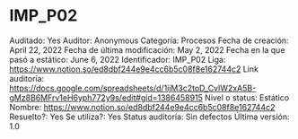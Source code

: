 # IMP_P02

Auditado: Yes
Auditor: Anonymous
Categoría: Procesos
Fecha de creación: April 22, 2022
Fecha de última modificación: May 2, 2022
Fecha en la que pasó a estático: June 6, 2022
Identificador: IMP_P02
Liga: https://www.notion.so/ed8dbf244e9e4cc6b5c08f8e162744c2 
Link auditoría: https://docs.google.com/spreadsheets/d/1ijM3c2toD_CvIW2xA5B-gMz8B6MFrv1eH6yph772y9s/edit#gid=1386458915
Nivel o status: Estático
Nombre: https://www.notion.so/ed8dbf244e9e4cc6b5c08f8e162744c2 
Resuelto?: Yes
Se utiliza?: Yes
Status auditoría: Sin defectos
Última versión: 1.0